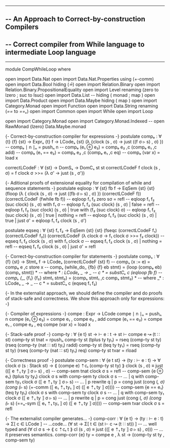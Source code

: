----------------------------------------------------------------------
-- An Approach to Correct-by-construction Compilers
--
-- Correct compiler from While language to intermediate Loop language
--
----------------------------------------------------------------------
module CompWhileLoop where

open import Data.Nat
open import Data.Nat.Properties using (+-comm)
open import Data.Bool hiding (_≟_)
open import Relation.Binary
open import Relation.Binary.PropositionalEquality
open import Level renaming (zero to lzero ; suc to lsuc)
open import Data.List -- hiding ( monad ; map )
open import Data.Product
open import Data.Maybe hiding ( map )
open import Category.Monad
open import Function
open import Data.String renaming (_==_ to _==ₛ_)
open import Common
open import While
open import Loop

open import Category.Monad
open import Category.Monad.Indexed
-- open RawMonad {lzero} Data.Maybe.monad


{- Correct-by-construction compiler for expressions -}
postulate
  compₑ : ∀ {t} {f} {st} → Exprₛ {t} f →
                         LCodeₛ {st} (λ {clock (s , σ) → just ((f σ ▹ s) , σ) })
-- compₑ ∣ n ∣ₙ = pushₙ n
-- compₑ (e₁ ⊕ e₂) = compₑ e₂ ,c (compₑ e₁ ,c add)
-- compₑ (e₁ == e₂) = compₑ e₂ ,c (compₑ e₁ ,c eq)
-- compₑ (var x) = load x

correctLCodeF : ∀ {st} → DomSₛ → DomCₛ st st
correctLCodeF f clock (s , σ) = f clock σ >>= (λ σ' → just (s , σ'))


{- Aditional proofs of extensional equality for compilation of while and sequence statements -}
postulate
  eqloop : ∀ {st} fb f → EqSem {st} {st}
                           (floop (λ { clock (s , σ) → just ((fb σ ▹ s) , σ) }) (correctLCodeF f))
                           (correctLCodeF (fwhile fb f))
-- eqloop f₁ f₂ zero sσ = refl
-- eqloop f₁ f₂ (suc clock) (s , σ) with f₁ σ
-- eqloop f₁ f₂ (suc clock) (s , σ) | false = refl
-- eqloop f₁ f₂ (suc clock) (s , σ) | true with (f₂ (suc clock) σ)
-- eqloop f₁ f₂ (suc clock) (s , σ) | true | nothing = refl
-- eqloop f₁ f₂ (suc clock) (s , σ) | true | just σ' = eqloop f₁ f₂ clock (s , σ')

postulate
  eqseq : ∀ {st} f₁ f₂ → EqSem {st} {st}
                           (fseqc (correctLCodeF f₁) (correctLCodeF f₂))
                           (correctLCodeF (λ clock σ → f₁ clock σ >>= f₂ clock))
-- eqseq f₁ f₂ clock (s , σ) with f₁ clock σ
-- eqseq f₁ f₂ clock (s , σ) | nothing = refl
-- eqseq f₁ f₂ clock (s , σ) | just σ' = refl


{- Correct-by-construction compiler for statements -}
postulate
  compₛ : ∀ {f} {st} → Stmtₛ f →
                     LCodeₛ (correctLCodeF {st} f)
-- compₛ (x := e) = compₑ e ,c store x
-- compₛ (while_do_ {fb} {f} eb stmt) = (loop (compₑ eb) (compₛ stmt)) *
  -- where _* : LCodeₛ _ → _
        -- c * = substCₛ c (eqloop fb f)
-- compₛ (_,_ {f₁} {f₂} stmt₁ stmt₂) = (compₛ stmt₁ ,c compₛ stmt₂) *
  -- where _* : LCodeₛ _ → _
        -- c * = substCₛ c (eqseq f₁ f₂)



{- In the externalist approach, we should define the compiler and
   do proofs of stack-safe and correctness. We show this approach only
   for expressions: -}

{- Compiler of expressions -}
compe : Expr → LCode
compe ∣ n ∣ₙ = pushₙ n
compe (e₁ ⊕ e₂) = compe e₁ , compe e₂ , add
compe (e₁ == e₂) = compe e₁ , compe e₂ , eq
compe (var x) = load x

{- Stack-safe proof -}
comp-ty : ∀ {e t} st → ⊢ e ∶ t → st ⊢ compe e ↝ (t ∷ st)
comp-ty st tnat = rpushₙ
comp-ty st (tplus ty ty₁) = rseq (comp-ty st ty) (rseq (comp-ty (nat ∷ st) ty₁) radd)
comp-ty st (teq ty ty₁) = rseq (comp-ty st ty) (rseq (comp-ty (nat ∷ st) ty₁) req)
comp-ty st tvar = rload

{- Correctness proof -}
postulate
  comp-sem : ∀ {e t st} → (ty : ⊢ e ∶ t) → ∀ clock σ (s : Stack st) →
     ⟪ (compe e) ⇡cₜ (comp-ty st ty) ⟫ clock (s , σ) ≡ just ((⟦ e ⇡ₜ ty ⟧ σ ▹ s) , σ)
-- comp-sem tnat clock σ s = refl
-- comp-sem {e ⊕ e₁} (tplus ty ty₁)  clock σ s with comp-sem ty clock σ s
-- ... | q with comp-sem ty₁ clock σ (⟦ e ⇡ₜ ty ⟧ σ  ▹ s)
-- ... | p rewrite q | p = cong just (cong (_, σ) (cong (_▹ s) (+-comm (⟦ e₁ ⇡ₜ ty₁ ⟧ σ) (⟦ e ⇡ₜ ty ⟧ σ))))
-- comp-sem {e == e₁} (teq ty ty₁) clock σ s with comp-sem ty clock σ s
-- ... | q with comp-sem ty₁ clock σ (⟦ e ⇡ₜ ty ⟧ σ  ▹ s)
-- ... | p rewrite q | p = cong just (cong (_, σ) (cong (_▹ s) (==ₙ-sym (⟦ e₁ ⇡ₜ ty₁ ⟧ σ) (⟦ e ⇡ₜ ty ⟧ σ))))
-- comp-sem tvar clock σ s = refl

{- The externalist compiler generates... -}
comp-corr : ∀ {e t} → (ty : ⊢ e ∶ t) →
            Σ[ c ∈ LCode ] -- ...code...
            (∀ st → Σ[ t ∈ (st ⊢ c ↝ (t ∷ st)) ] -- ... well typed and
              (∀ cl σ s → ⟪ c ⇡cₜ t ⟫ cl (s , σ) ≡ just ((⟦ e ⇡ₜ ty ⟧ σ ▹ s) , σ))) -- ... it preserves semantics.
comp-corr {e} ty = compe e , λ st → (comp-ty st ty , comp-sem ty)
